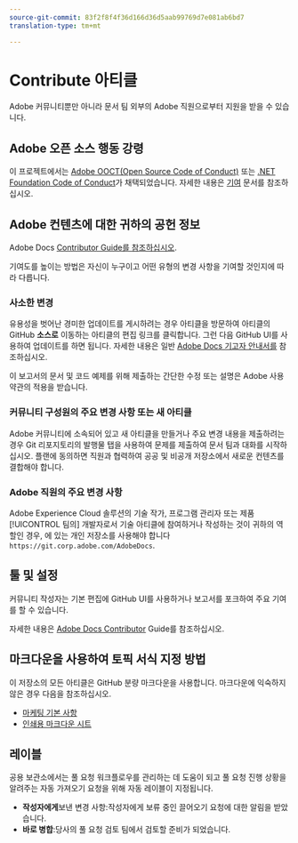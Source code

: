 ```yaml
---
source-git-commit: 83f2f8f4f36d166d36d5aab99769d7e081ab6bd7
translation-type: tm+mt

---
```

# Contribute 아티클

Adobe 커뮤니티뿐만 아니라 문서 팀 외부의 Adobe 직원으로부터 지원을 받을 수 있습니다.

## Adobe 오픈 소스 행동 강령

이 프로젝트에서는 [Adobe OOCT(Open Source Code of Conduct)](code-of-conduct.md) 또는 [.NET Foundation Code of Conduct](https://dotnetfoundation.org/code-of-conduct)가 채택되었습니다. 자세한 내용은 [기여](contributing.md) 문서를 참조하십시오.

## Adobe 컨텐츠에 대한 귀하의 공헌 정보

Adobe Docs [Contributor Guide를 참조하십시오](https://docs.adobe.com/help/en/contributor/contributor-guide/introduction.html).

기여도를 높이는 방법은 자신이 누구이고 어떤 유형의 변경 사항을 기여할 것인지에 따라 다릅니다.

### 사소한 변경

유용성을 벗어난 경미한 업데이트를 게시하려는 경우 아티클을 방문하여 아티클의 GitHub **소스로** 이동하는 아티클의 편집 링크를 클릭합니다. 그런 다음 GitHub UI를 사용하여 업데이트를 하면 됩니다. 자세한 내용은 일반 [Adobe Docs 기고자 안내서를](https://docs.adobe.com/help/en/contributor/contributor-guide/introduction.html) 참조하십시오.

이 보고서의 문서 및 코드 예제를 위해 제출하는 간단한 수정 또는 설명은 Adobe 사용 약관의 적용을 받습니다.

### 커뮤니티 구성원의 주요 변경 사항 또는 새 아티클

Adobe 커뮤니티에 소속되어 있고 새 아티클을 만들거나 주요 변경 내용을 제출하려는 경우 Git 리포지토리의 발행물 탭을 사용하여 문제를 제출하여 문서 팀과 대화를 시작하십시오. 플랜에 동의하면 직원과 협력하여 공공 및 비공개 저장소에서 새로운 컨텐츠를 결합해야 합니다.

<!--
If you submit a pull request with significant changes to documentation and code examples, you'll see a message in the pull request asking you to submit an online contribution license agreement (CLA). We need you to complete the online form before we can review your pull request.
-->

### Adobe 직원의 주요 변경 사항

Adobe Experience Cloud 솔루션의 기술 작가, 프로그램 관리자 또는 제품 [!UICONTROL 팀의] 개발자로서 기술 아티클에 참여하거나 작성하는 것이 귀하의 역할인 경우, 에 있는 개인 저장소를 사용해야 합니다 `https://git.corp.adobe.com/AdobeDocs`.

<!--Employees from other parts of the Adobe world should use the public repo for minor updates.-->

## 툴 및 설정

커뮤니티 작성자는 기본 편집에 GitHub UI를 사용하거나 보고서를 포크하여 주요 기여를 할 수 있습니다.

자세한 내용은 [Adobe Docs Contributor](https://docs.adobe.com/help/en/contributor/contributor-guide/introduction.html) Guide를 참조하십시오.

## 마크다운을 사용하여 토픽 서식 지정 방법

이 저장소의 모든 아티클은 GitHub 분량 마크다운을 사용합니다. 마크다운에 익숙하지 않은 경우 다음을 참조하십시오.

* [마케팅 기본 사항](https://help.github.com/articles/getting-started-with-writing-and-formatting-on-github/)
* [인쇄용 마크다운 시트](https://guides.github.com/pdfs/markdown-cheatsheet-online.pdf)

## 레이블

공용 보관소에서는 풀 요청 워크플로우를 관리하는 데 도움이 되고 풀 요청 진행 상황을 알려주는 자동 가져오기 요청을 위해 자동 레이블이 지정됩니다.

* **작성자에게**&#x200B;보낸 변경 사항:작성자에게 보류 중인 끌어오기 요청에 대한 알림을 받았습니다.
* **바로 병합**:당사의 풀 요청 검토 팀에서 검토할 준비가 되었습니다.
